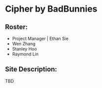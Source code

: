 # Cipher by BadBunnies

## Roster:
- Project Manager | Ethan Sie
- Wen Zhang
- Stanley Hoo
- Raymond Lin

## Site Description:
TBD

